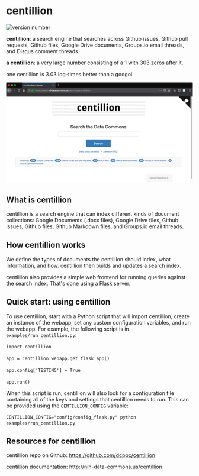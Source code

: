 # centillion

![version number](https://img.shields.io/badge/version-1.7.1-blue.svg)

**centillion**: a search engine that searches across Github issues, Github pull requests, Github files, 
Google Drive documents, Groups.io email threads, and Disqus comment threads.

**a centillion**: a very large number consisting of a 1 with 303 zeros after it.

one centillion is 3.03 log-times better than a googol.

![Screen shot: centillion search](docs/images/search.png)


## What is centillion

centillion is a search engine that can index different kinds of document
collections: Google Documents (.docx files), Google Drive files, Github issues,
Github files, Github Markdown files, and Groups.io email threads.


## How centillion works

We define the types of documents the centillion should index,
what information, and how. centillion then builds and
updates a search index.

centillion also provides a simple web frontend for running
queries against the search index. That's done using a Flask server.


## Quick start: using centillion

To use centillion, start with a Python script that will import
centillion, create an instance of the webapp, set any custom
configuration variables, and run the webapp. For example,
the following script is in `examples/run_centillion.py`:

```
import centillion

app = centillion.webapp.get_flask_app()

app.config['TESTING'] = True

app.run()
```

When this script is run, centillion will also look for a configuration
file containing all of the keys and settings that centillion needs to run.
This can be provided using the `CENTILLION_CONFIG` variable:

```
CENTILLION_CONFIG="config/config_flask.py" python examples/run_centillion.py
```


## Resources for centillion

centillion repo on Github: <https://github.com/dcppc/centillion>

centillion documentation: <http://nih-data-commons.us/centillion>

